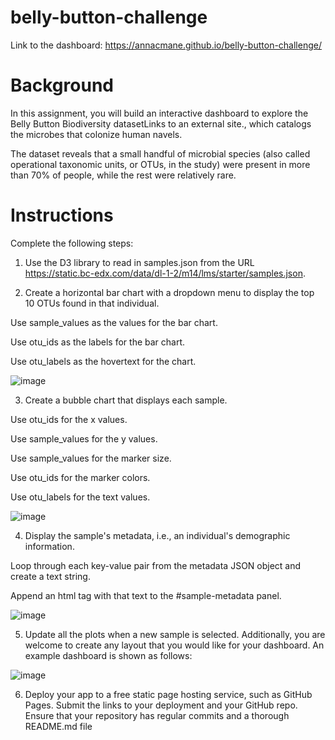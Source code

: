 # belly-button-challenge

Link to the dashboard: https://annacmane.github.io/belly-button-challenge/

# Background
In this assignment, you will build an interactive dashboard to explore the Belly Button Biodiversity datasetLinks to an external site., which catalogs the microbes that colonize human navels.

The dataset reveals that a small handful of microbial species (also called operational taxonomic units, or OTUs, in the study) were present in more than 70% of people, while the rest were relatively rare.

# Instructions
Complete the following steps:

1. Use the D3 library to read in samples.json from the URL https://static.bc-edx.com/data/dl-1-2/m14/lms/starter/samples.json.

2. Create a horizontal bar chart with a dropdown menu to display the top 10 OTUs found in that individual.

Use sample_values as the values for the bar chart.

Use otu_ids as the labels for the bar chart.

Use otu_labels as the hovertext for the chart.

![image](https://github.com/annacmane/belly-button-challenge/assets/160549966/0fc599d4-b476-4eab-a6ed-5cf50bcd71da)

3. Create a bubble chart that displays each sample.

Use otu_ids for the x values.

Use sample_values for the y values.

Use sample_values for the marker size.

Use otu_ids for the marker colors.

Use otu_labels for the text values.

![image](https://github.com/annacmane/belly-button-challenge/assets/160549966/85fd36b2-9a6b-4376-bdc9-8f0490be55d8)

4. Display the sample's metadata, i.e., an individual's demographic information.

Loop through each key-value pair from the metadata JSON object and create a text string.

Append an html tag with that text to the #sample-metadata panel.

![image](https://github.com/annacmane/belly-button-challenge/assets/160549966/f5627ac4-7763-4809-8175-bf351a6b3afd)

5. Update all the plots when a new sample is selected. Additionally, you are welcome to create any layout that you would like for your dashboard. An example dashboard is shown as follows:

![image](https://github.com/annacmane/belly-button-challenge/assets/160549966/82a59185-a0fb-4a3c-b3d8-f0b77998fa54)

6. Deploy your app to a free static page hosting service, such as GitHub Pages. Submit the links to your deployment and your GitHub repo. Ensure that your repository has regular commits and a thorough README.md file
